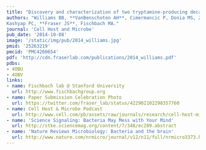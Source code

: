 ```yaml
---
title: "Discovery and characterization of two tryptamine-producing decarboxylases from the gut microbiota. "
authors: "Williams BB, **VanBenschoten AH**, Cimermancic P, Donia MS, Zimmermann M, Taketani M, Ishihara A,
Kashyap PC, **Fraser JS**, Fischbach MA."
journal: 'Cell Host and Microbe'
pub_date: '2014-10-08'
image: '/static/img/pub/2014_williams.jpg'
pmid: '25263219'
pmcid: 'PMC4260654'
pdf: 'http://cdn.fraserlab.com/publications/2014_williams.pdf'
pdbs:
- 4OBU
- 4OBV
links:
- name: Fischbach lab @ Stanford University
  url: http://www.fischbachgroup.org
- name: Paper Submission Celebration Photo
  url: https://twitter.com/fraser_lab/status/422902102298357760
- name: Cell Host & Microbe Podcast
  url: http://www.cell.com/pb/assets/raw/journals/research/cell-host-microbe/fischbach.mp3
- name: 'Science Signaling: Bacteria May Mess with Your Mind'
  url: http://stke.sciencemag.org/content/7/348/ec289.abstract
- name: 'Nature Reviews Microbiology: Bacteria and the brain'
  url: http://www.nature.com/nrmicro/journal/v12/n11/full/nrmicro3373.html
---
```

